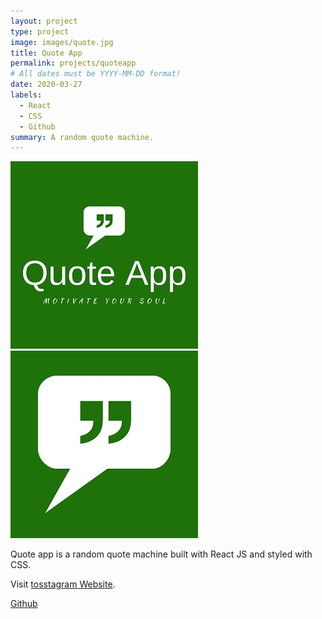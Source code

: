 ```yaml
---
layout: project
type: project
image: images/quote.jpg
title: Quote App
permalink: projects/quoteapp
# All dates must be YYYY-MM-DD format!
date: 2020-03-27
labels:
  - React
  - CSS
  - Github
summary: A random quote machine.
---
```


<div class="ui small rounded images">
  <img class="ui image" src="../images/quote.jpg">
  <img class="ui image" src="../images/quote2.jpg">
</div>

Quote app is a random quote machine built with React JS and styled with CSS.

Visit [tosstagram Website](https://pjmantoss.github.io/quote_app/).

<a href="https://github.com/PJMantoss/quote_app"><i class="large github icon "></i>Github</a>
